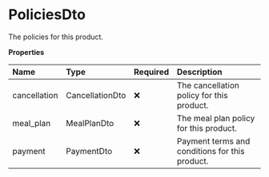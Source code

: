 # PoliciesDto

The policies for this product.

**Properties**

| Name         | Type            | Required | Description                                    |
| :----------- | :-------------- | :------- | :--------------------------------------------- |
| cancellation | CancellationDto | ❌       | The cancellation policy for this product.      |
| meal_plan    | MealPlanDto     | ❌       | The meal plan policy for this product.         |
| payment      | PaymentDto      | ❌       | Payment terms and conditions for this product. |

<!-- This file was generated by liblab | https://liblab.com/ -->
